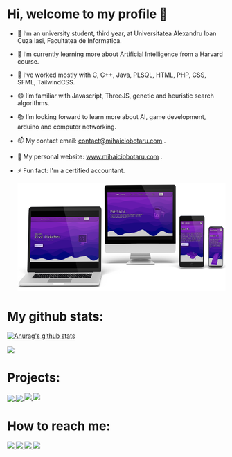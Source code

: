 <h1>Hi, welcome to my profile 👋</h1>

- 🏫 I’m an university student, third year, at Universitatea Alexandru Ioan Cuza Iasi, Facultatea de Informatica.
- 🌱 I’m currently learning more about Artificial Intelligence from a Harvard course.
- 💪 I’ve worked mostly with C, C++, Java, PLSQL, HTML, PHP, CSS, SFML, TailwindCSS.
- 😄 I’m familiar with Javascript, ThreeJS, genetic and heuristic search algorithms. 
- 📚 I’m looking forward to learn more about AI, game development, arduino and computer networking.
- 📫 My contact email: contact@mihaiciobotaru.com .
- 👯 My personal website: www.mihaiciobotaru.com .
- ⚡ Fun fact: I'm a certified accountant.

    <img src = "Assets/mihaiwebsitemockup.png" width = "auto" height = "250px" style="" />


# My github stats:

[![Anurag's github stats](https://github-readme-stats.anuraghazra1.vercel.app/api?username=mihaiciobotaru&show_icons=true&title_color=fff&icon_color=79ff97&text_color=9f9f9f&bg_color=151515)](https://github.com/anuraghazra/github-readme-stats)
  
<a href = "https://github.com/mihaiciobotaru?tab=repositories">
    <img src = "https://github-readme-stats.vercel.app/api/top-langs/?username=mihaiciobotaru&langs_count=10&theme=dark&layout=compact&card_width=270" align = "center" />
</a>

# Projects: 

<a href="https://github.com/mihai2096/ChessGame">
     <img src = "https://github-readme-stats.vercel.app/api/pin/?username=mihaiciobotaru&repo=ChessGame&theme=dark" align = "center" />
</a>
<a href="https://github.com/mihai2096/Electron">
     <img src = "https://github-readme-stats.vercel.app/api/pin/?username=mihaiciobotaru&repo=Electron&theme=dark" align = "center" />
</a>
<a href="https://github.com/mihai2096/Towing-Site">
 <img src = "https://github-readme-stats.vercel.app/api/pin/?username=mihaiciobotaru&repo=Towing-Site&theme=dark"/>
</a>
<a href="https://github.com/mihai2096/Genetic-Algorithms">
 <img src = "https://github-readme-stats.vercel.app/api/pin/?username=mihaiciobotaru&repo=Genetic-Algorithms&theme=dark"  />
</a>

# How to reach me:

<a href = "https://www.linkedin.com/in/mihai-ciobotaru-337ab520a/">
    <img src = "Assets/LinkedIn.png" width = "auto" height = "50px" />
</a>

<a href = "https://www.facebook.com/mihai.ciobotaru.fb">
    <img src = "Assets/Facebook.png" width = "auto" height = "50px" />
</a>

<a href = "https://www.instagram.com/mihai_024_/?hl=en/">
    <img src = "Assets/Instagram.png" width = "auto" height = "50px" />
</a>

<a href = "https://wa.me/40774450052">
    <img src = "Assets/WhatsApp.png" width = "auto" height = "50px" />
</a>



